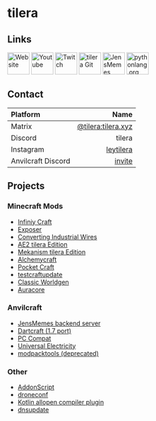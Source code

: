 # tilera

## Links

[<img src="https://git.tilera.org/tilera/.profile/raw/branch/master//tilera.png" alt="Website" width="50"/>](https://tilera.dev)
[<img src="https://git.tilera.org/tilera/.profile/raw/branch/master//youtube.png" alt="Youtube" width="50"/>](https://www.youtube.com/@tilera)
[<img src="https://git.tilera.org/tilera/.profile/raw/branch/master//twitch.png" alt="Twitch" width="50"/>](https://www.twitch.tv/leytilera)
[<img src="https://git.tilera.org/tilera/.profile/raw/branch/master//forgejo.png" alt="tilera Git" width="50"/>](https://git.tilera.org/tilera)
[<img src="https://git.tilera.org/tilera/.profile/raw/branch/master//jensmemes.png" alt="JensMemes" width="50"/>](https://jensmem.es)
[<img src="https://git.tilera.org/tilera/.profile/raw/branch/master//pythno.png" alt="pythonlang.org" width="50"/>](https://pythonlang.org)

## Contact

| Platform | Name                                                         |
| :------- | -----------------------------------------------------------: |
| Matrix   | [@tilera:tilera.xyz](https://matrix.to/#/@tilera:tilera.xyz) |
| Discord  | tilera                                                       |
| Instagram| [leytilera](https://www.instagram.com/leytilera/)            |
| Anvilcraft Discord | [invite](https://anvilcraft.net/discord)           |

## Projects

### Minecraft Mods
- [Infiniy Craft](https://git.tilera.org/tilera/infinity-craft)
- [Exposer](https://git.tilera.org/tilera/Exposer)
- [Converting Industrial Wires](https://git.tilera.org/tilera/IndustrialWires)
- [AE2 tilera Edition](https://git.tilera.org/tilera/Applied-Energistics-2-tilera-Edition)
- [Mekanism tilera Edition](https://git.tilera.org/tilera/Mekanism-tilera-Edition)
- [Alchemycraft](https://git.tilera.org/tilera/Alchemycraft)
- [Pocket Craft](https://git.tilera.org/tilera/PocketCraft)
- [testcraftupdate](https://git.tilera.org/tilera/testcraftupdate)
- [Classic Worldgen](https://git.tilera.org/tilera/classic-worldgen)
- [Auracore](https://git.tilera.org/tilera/auracore)

### Anvilcraft 
- [JensMemes backend server](https://git.tilera.org/Anvilcraft/jmserver)
- [Dartcraft (1.7 port)](https://git.tilera.org/Anvilcraft/Dartcraft)
- [PC Compat](https://git.tilera.org/Anvilcraft/pccompat)
- [Universal Electricity](https://git.tilera.org/Anvilcraft/universal-electricity)
- [modpacktools (deprecated)](https://git.tilera.org/Anvilcraft/modpacktools)

### Other
- [AddonScript](https://git.tilera.org/addonscript)
- [droneconf](https://git.tilera.org/tilera/droneconf)
- [Kotlin allopen compiler plugin](https://git.tilera.org/tilera/kotlin-allopen)
- [dnsupdate](https://git.tilera.org/tilera/dnsupdate)